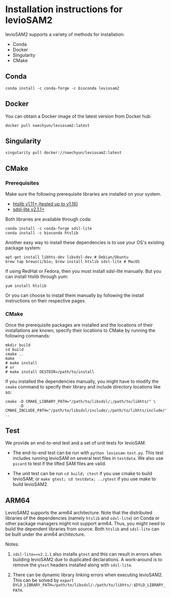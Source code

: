 # Installation instructions for levioSAM2

levioSAM2 supports a variety of methods for installation:

- Conda
- Docker
- Singularity
- CMake

## Conda

```
conda install -c conda-forge -c bioconda leviosam2
```

## Docker

You can obtain a Docker image of the latest version from Docker hub:

```
docker pull naechyun/leviosam2:latest
```

## Singularity

```
singularity pull docker://naechyun/leviosam2:latest
```

## CMake

### Prerequisites

Make sure the following prerequisite libraries are installed on your system. 

- [htslib v1.11+ (tested up to v1.16)](https://github.com/samtools/htslib)
- [sdsl-lite v2.1.1+](https://github.com/simongog/sdsl-lite/)

Both libraries are available through coda:
```
conda install -c conda-forge sdsl-lite
conda install -c bioconda htslib
```

Another easy way to install these dependencies is to use your OS's existing package system:
```
apt-get install libhts-dev libsdsl-dev # Debian/Ubuntu
brew tap brewsci/bio; brew install htslib sdsl-lite # MacOS
```

If using RedHat or Fedora, then you must install sdsl-lite manually. But you can install htslib through yum:
```
yum install htslib
```

Or you can choose to install them manually by following the install instructions on their respective pages.

### CMake 

Once the prerequisite packages are installed and the locations of their installations are known, specify their locations
to CMake by running the following commands:

```
mkdir build
cd build
cmake ..
make
# make install
# or 
# make install DESTDIR=/path/to/install
```

If you installed the dependencies manually, you might have to modify the `cmake` command to specify their library and
include directory locations like so:

```
cmake -D CMAKE_LIBRARY_PATH="/path/to/libsdsl/;/path/to/libhts/" \
      -D CMAKE_INCLUDE_PATH="/path/to/libsdsl/include/;/path/to/libhts/include/" ..
```


## Test

We provide an end-to-end test and a set of unit tests for levioSAM.

- The end-to-end test can be run with `python leviosam-test.py`. This test includes running levioSAM on several test files in `testdata`. We also use `picard` to test if the lifted SAM files are valid.

- The unit test can be run `cd build; ctest` if you use cmake to build levioSAM; or `make gtest; cd testdata; ../gtest` if you use make to build levioSAM2.


## ARM64

LevioSAM2 supports the arm64 architecture. Note that the distributed libraries of the dependencies (namely `htslib` and `sdsl-lite`) on Conda or other package managers might not support arm64. Thus, you might need to build the dependent libraries from source. Both `htslib` and `sdsl-lite` can be built under the arm64 architecture.

Notes:

1. `sdsl-lite==v2.1.1` also installs `gtest` and this can result in errors when building levioSAM2 due to duplicated declarations. A work-around is to remove the `gtest` headers installed along with `sdsl-lite`.

2. There can be dynamic library linking errors when executing levioSAM2. This can be solved by `export DYLD_LIBRARY_PATH=/path/to/libsdsl/:/path/to/libhts/:$DYLD_LIBRARY_PATH`.

